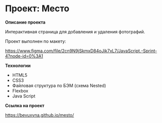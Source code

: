 # Проект: Место

**Описание проекта**

Интерактивная страница для добавления и удаления фотографий.

Проект выполнен по макету:

https://www.figma.com/file/2cn9N9jSkmxD84oJik7xL7/JavaScript.-Sprint-4?node-id=0%3A1

**Технологии**

- HTML5
- CSS3
- Файловая структура по БЭМ (схема Nested)
- Flexbox
- Java Script

**Ссылка на проект**

https://bevuxyna.github.io/mesto/

